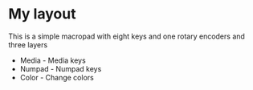 # My layout

This is a simple macropad with eight keys and one rotary encoders and three layers

- Media - Media keys
- Numpad - Numpad keys
- Color - Change colors
